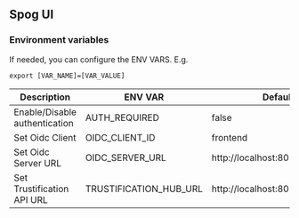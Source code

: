 ## Spog UI

### Environment variables

If needed, you can configure the ENV VARS. E.g.

```shell
export [VAR_NAME]=[VAR_VALUE]
```

| Description                   | ENV VAR                | Defaul value                         |
| ----------------------------- | ---------------------- | ------------------------------------ |
| Enable/Disable authentication | AUTH_REQUIRED          | false                                |
| Set Oidc Client               | OIDC_CLIENT_ID         | frontend                             |
| Set Oidc Server URL           | OIDC_SERVER_URL        | http://localhost:8090/realms/chicken |
| Set Trustification API URL    | TRUSTIFICATION_HUB_URL | http://localhost:8083                |
